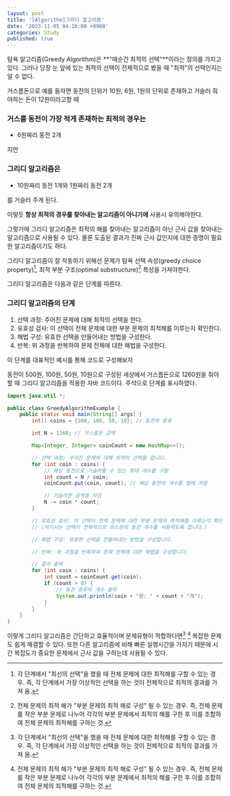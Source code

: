 ```yaml
---
layout: post
title: '[Algorithm]그리디 알고리즘'
date: '2023-11-05 04:16:00 +0900'
categories: Study
published: true
---
```



탐욕 알고리즘(Greedy Algorithm)은 **"매순간 최적의 선택"**이라는 정의를 가지고 있다.
그러나 당장 눈 앞에 있는 최적의 선택이 전체적으로 봤을 때 "최적"의 선택인지는 알 수 없다.

거스름돈으로 예를 들자면 
동전의 단위가 10원, 6원, 1원의 단위로 존재하고 거슬러 줘야하는 돈이 12원이라고할 때

### 거스를 동전이 가장 적게 존재하는 최적의 경우는 
* 6원짜리 동전 2개

지만

### 그리디 알고리즘은 
* 10원짜리 동전 1개와 1원짜리 동전 2개

를 거슬러 주게 된다.

이렇듯 **항상 최적의 경우를 찾아내는 알고리즘이 아니기에** 사용시 유의해야한다.

그렇기에 그리디 알고리즘은 최적의 해를 찾아내는 알고리즘이 아닌 근사 값을 찾아내는 알고리즘으로 사용될 수 있다.
물론 도출된 결과가 진짜 근사 값인지에 대한 증명이 필요한 알고리즘이기도 하다.

그리디 알고리즘이 잘 작동하기 위해선 문제가 탐욕 선택 속성(greedy choice property)[^1], 최적 부분 구조(optimal substructure)[^2] 특성을 가져야한다.

그리디 알고리즘은 다음과 같은 단계를 따른다.

### 그리디 알고리즘의 단계
1. 선택 과정: 주어진 문제에 대해 최적의 선택을 한다.
2. 유효성 검사: 이 선택이 전체 문제에 대한 부분 문제의 최적해를 이루는지 확인한다.
3. 해법 구성: 유효한 선택을 만들어내는 방법을 구성한다.
4. 반복: 위 과정을 반복하여 문제 전체에 대한 해법을 구성한다.

이 단계를 대표적인 예시를 통해 코드로 구성해보자

동전이 500원, 100원, 50원, 10원으로 구성된 세상에서 거스름돈으로 1260원을 줘야할 때 그리디 알고리즘을 적용한 자바 코드이다.
주석으로 단계를 표시하였다.

~~~java
import java.util.*;

public class GreedyAlgorithmExample {
    public static void main(String[] args) {
        int[] coins = {500, 100, 50, 10}; // 동전의 종류

        int N = 1260; // 거스름돈 금액

        Map<Integer, Integer> coinCount = new HashMap<>();

        // 선택 과정: 주어진 문제에 대해 최적의 선택을 합니다.
        for (int coin : coins) {
            // 해당 동전으로 거슬러줄 수 있는 최대 개수를 구함
            int count = N / coin;
            coinCount.put(coin, count); // 해당 동전의 개수를 맵에 저장

            // 거슬러준 금액을 차감
            N -= coin * count;
        }

        // 유효성 검사: 이 선택이 전체 문제에 대한 부분 문제의 최적해를 이루는지 확인합니다.
        // (여기서는 선택이 전체적으로 최소한의 동전 개수를 사용하도록 합니다.)

        // 해법 구성: 유효한 선택을 만들어내는 방법을 구성합니다.

        // 반복: 위 과정을 반복하여 문제 전체에 대한 해법을 구성합니다.

        // 결과 출력
        for (int coin : coins) {
            int count = coinCount.get(coin);
            if (count > 0) {
                // 동전 종류와 개수 출력
                System.out.println(coin + "원: " + count + "개");
            }
        }
    }
}
~~~
이렇게 그리디 알고리즘은 간단하고 효율적이며 문제유형이 적합하다면[^1] [^2] 복잡한 문제도 쉽게 해결할 수 있다.
또한 다른 알고리즘에 비해 빠른 실행시간을 가지기 때문에 시간 복잡도가 중요한 문제에서 근사 값을 구하는데 사용될 수 있다.


[^1]: 각 단계에서 "최선의 선택"을 했을 때 전체 문제에 대한 최적해를 구할 수 있는 경우. 즉, 각 단계에서 가장 이상적인 선택을 하는 것이 전체적으로 최적의 결과를 가져 옴.
[^2]: 전체 문제의 최적 해가 "부분 문제의 최적 해로 구성" 될 수 있는 경우. 즉, 전체 문제를 작은 부분 문제로 나누어 각각의 부분 문제에서 최적의 해를 구한 후 이를 조합하여 전체 문제의 최적해를 구하는 것.

